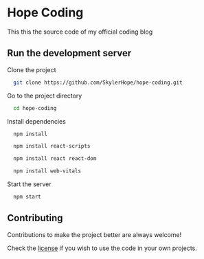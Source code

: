 
# Hope Coding

This this the source code of my official coding blog


## Run the development server

Clone the project

```bash
  git clone https://github.com/SkylerHope/hope-coding.git
```

Go to the project directory

```bash
  cd hope-coding
```

Install dependencies

```bash
  npm install
```
```bash
  npm install react-scripts
```
```bash
  npm install react react-dom
```
```bash
  npm install web-vitals
```

Start the server

```bash
  npm start
```


## Contributing

Contributions to make the project better are always welcome!

Check the [license](https://github.com/SkylerHope/hope-coding?tab=GPL-3.0-1-ov-file#readme) if you wish to use the code in your own projects.